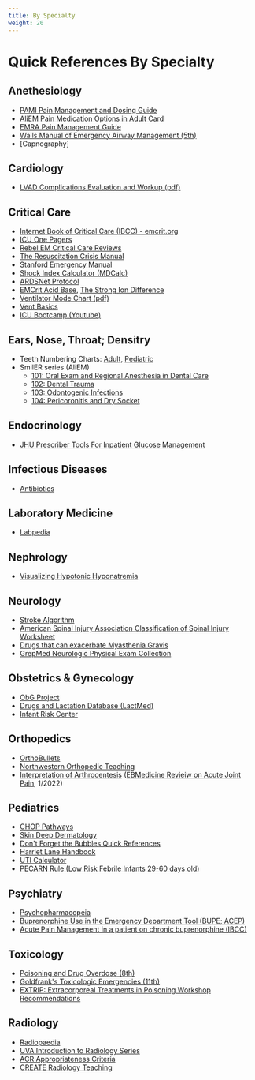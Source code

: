 ```yaml
---
title: By Specialty
weight: 20
---
```


# Quick References By Specialty

## Anethesiology
- [PAMI Pain Management and Dosing Guide](/pdfs/PAMI%20Pain%20Management%20Guide.pdf)
- [AliEM Pain Medication Options in Adult Card](/pdfs/Initial%20Pain%20Medication%20Options%20in%20Adults.pdf)
- [EMRA Pain Management Guide](https://www.emra.org/books/pain-management)
- [Walls Manual of Emergency Airway Management (5th)](http://proxy.library.jhu.edu/login?qurl=http%3A%2F%2Fovidsp.ovid.com%2Fovidweb.cgi%3FT%3DJS%26PAGE%3Dbooktext%26NEWS%3DN%26DF%3Dbookdb%26CSC%3DY%26AN%3D01996178%2F5th_Edition%26XPATH%3D%2FPG%280%29)
- [Capnography]

## Cardiology
- [LVAD Complications Evaluation and Workup (pdf)](/pdfs/LVAD%20Complications.pdf)

## Critical Care
- [Internet Book of Critical Care (IBCC) - emcrit.org](https://emcrit.org/ibcc/toc/)
- [ICU One Pagers](https://onepagericu.com/index)
- [Rebel EM Critical Care Reviews](https://rebelem.com/rebel-reviews/)
- [The Resuscitation Crisis Manual](/pdfs/The%20Resuscitation%20Crisis%20Manual%20(v1.01).pdf)
- [Stanford Emergency Manual](/pdfs/Stanford%20Emergency%20Manual.pdf)
- [Shock Index Calculator (MDCalc)](https://www.mdcalc.com/calc/1316/shock-index)
- [ARDSNet Protocol](/pdfs/ARDSnet%20Protocol.pdf)
- [EMCrit Acid Base](/pdfs/EMCrit%20Acid%20Based%20Sheet.pdf), [The Strong Ion Difference](https://litfl.com/strong-ion-difference/)
- [Ventilator Mode Chart (pdf)](/pdfs/Ventilator%20Mode%20Chart.pdf)
- [Vent Basics](https://ventbasics.com/)
- [ICU Bootcamp (Youtube)](https://www.youtube.com/playlist?list=PLRGsEja6ulHa7V962dgZs_Kifgc4KB5dG)


## Ears, Nose, Throat; Densitry
- Teeth Numbering Charts: [Adult](/img/tooth_numbering.jpg), [Pediatric](/img/pediatric_tooth_numbering.webp)
- SmilER series (AliEM)
	- [101: Oral Exam and Regional Anesthesia in Dental Care](https://www.aliem.com/smiler-101/)
	- [102: Dental Trauma](https://www.aliem.com/smiler-102/)
	- [103: Odontogenic Infections](https://www.aliem.com/smiler-103/)
	- [104: Pericoronitis and Dry Socket](https://www.aliem.com/smiler-104/)

## Endocrinology
- [JHU Prescriber Tools For Inpatient Glucose Management](https://livejohnshopkins.sharepoint.com/:b:/s/GlucoseSteeringCommittee/EQSCvNrJu8lFuVgkZB7tt00B3-nsloF0zOvgG8O2hu7eqQ?e=3g9YP9)

## Infectious Diseases

- [Antibiotics](/antibiotics)


## Laboratory Medicine
- [Labpedia](https://labpedia.net/)


## Nephrology
- [Visualizing Hypotonic Hyponatremia](/img/Visualizing%20Hypotonic%20Hyponatremia.jpg)

## Neurology
- [Stroke Algorithm](/img/Stroke%20Algorithm.jpg)
- [American Spinal Injury Association Classification of Spinal Injury Worksheet](/pdfs/American%20Spinal%20Injury%20Association%20Injury%20Worksheet.pdf)
- [Drugs that can exacerbate Myasthenia Gravis](/pdfs/papers/Drugs%20that%20Aggravate%20Myasthenia%20Gravis.pdf)
- [GrepMed Neurologic Physical Exam Collection](https://www.grepmed.com/?q=neurology+physicalexam)

## Obstetrics & Gynecology
- [ObG Project](https://www.obgproject.com/)
- [Drugs and Lactation Database (LactMed)](https://www.ncbi.nlm.nih.gov/books/NBK501922/) 
- [Infant Risk Center](https://www.infantrisk.com/infantrisk-center-resources)

## Orthopedics
- [OrthoBullets](https://www.orthobullets.com/login)
- [Northwestern Orthopedic Teaching](https://www.ortho-teaching.feinberg.northwestern.edu/)
- [Interpretation of Arthrocentesis](/img/Interpretation%20of%20Arthrocentesis.png) ([EBMedicine Revieiw on Acute Joint Pain](https://www.ebmedicine.net/topics/musculoskeletal/joint-pain), 1/2022)

## Pediatrics
- [CHOP Pathways](https://www.chop.edu/pathways-library/emergency)
- [Skin Deep Dermatology](https://dftbskindeep.com/)
- [Don't Forget the Bubbles Quick References](https://dontforgetthebubbles.com/quick-reference/)
- [Harriet Lane Handbook](https://www.unboundmedicine.com/harrietlane/)
- [UTI Calculator](https://uticalc.pitt.edu/)
- [PECARN Rule (Low Risk Febrile Infants 29-60 days old)](https://www.mdcalc.com/pecarn-rule-low-risk-febrile-infants-29-60-days-old)

## Psychiatry
- [Psychopharmacopeia](https://psychopharmacopeia.com/index.php/)
- [Buprenorphine Use in the Emergency Department Tool (BUPE; ACEP)](https://www.acep.org/patient-care/bupe/)
- [Acute Pain Management in a patient on chronic buprenorphine (IBCC)](https://emcrit.org/ibcc/buprenorphine/#acute_pain_management_in_a_patient_on_chronic_buprenorphine)

## Toxicology
- [Poisoning and Drug Overdose (8th)](http://proxy.library.jhu.edu/login?qurl=http%3A%2F%2Faccessmedicine.mhmedical.com%2Fbook.aspx%3Fbookid%3D3195)
- [Goldfrank's Toxicologic Emergencies (11th)](http://proxy.library.jhu.edu/login?qurl=https%3A%2F%2Faccessemergencymedicine.mhmedical.com%2Fbook.aspx%3FbookID%3D2569)
- [EXTRIP: Extracorporeal Treatments in Poisoning Workshop Recommendations](https://www.extrip-workgroup.org/recommendations)

## Radiology
- [Radiopaedia](https://radiopaedia.org/)
- [UVA Introduction to Radiology Series](https://introductiontoradiology.net/)	
- [ACR Appropriateness Criteria](https://acsearch.acr.org/list)
- [CREATE Radiology Teaching](https://www.create-rad.com/)
